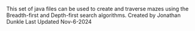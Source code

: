 This set of java files can be used to create and traverse mazes using the Breadth-first and Depth-first search algorithms.
Created by Jonathan Dunkle
Last Updated Nov-6-2024
